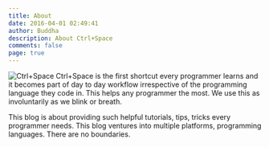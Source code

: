 ```yaml
---
title: About
date: 2016-04-01 02:49:41
author: Buddha
description: About Ctrl+Space
comments: false
page: true
---
```

![Ctrl+Space](/assets/svgs/icons/icon-dark-blue.svg)
Ctrl+Space is the first shortcut every programmer learns and it becomes part of day to day workflow irrespective of the programming language they code in. This helps any programmer the most. We use this as involuntarily as we blink or breath.

This blog is about providing such helpful tutorials, tips, tricks every programmer needs. This blog ventures into multiple platforms, programming languages. There are no boundaries.





